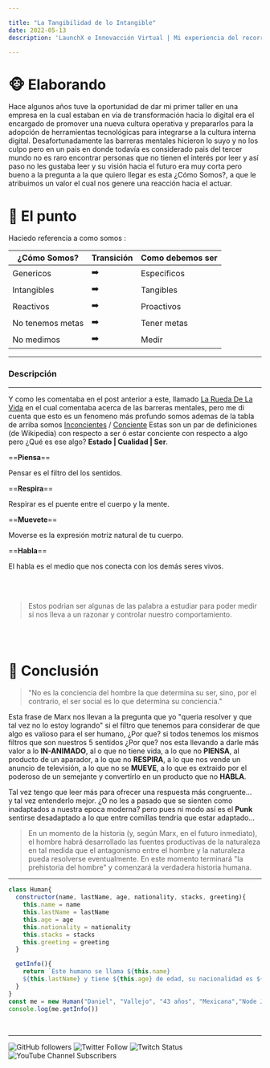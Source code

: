 ```yaml
---

title: "La Tangibilidad de lo Intangible"
date: 2022-05-13
description: 'LaunchX e Innovacción Virtual | Mi experiencia del recorrido'

---
```




# 🐵 Elaborando

Hace algunos años tuve la oportunidad de dar mi primer taller en una empresa en la cual estaban en via de transformación hacia lo digital era el encargado de promover una nueva cultura operativa y prepararlos para la adopción de herramientas tecnológicas para integrarse a la cultura interna digital. Desafortunadamente las barreras mentales hicieron lo suyo y no los culpo pero en un pais en donde todavía es considerado pais del tercer mundo no es raro encontrar personas que no tienen el interés por leer y así paso no les gustaba leer y su visión hacia el futuro era muy corta pero bueno a la pregunta a la que quiero llegar es esta ¿Cómo Somos?, a que le atribuimos un valor el cual nos genere una reacción hacia el actuar.


# 🔮 El punto

Haciedo referencia a como somos :

| ¿Cómo Somos? | Transición | Como debemos ser |
| -- | -- | -- |
|Genericos | :arrow_right: | Especificos |
| Intangibles | :arrow_right: | Tangibles |
| Reactivos | :arrow_right: | Proactivos |
| No tenemos metas | :arrow_right: | Tener metas |
| No medimos | :arrow_right: | Medir |




---


### Descripción

---



Y como les comentaba en el post anterior a este, llamado [La Rueda De La Vida](https://danyveneno.github.io/my_launchx_blog-jv/posts/post_7/) en el cual comentaba acerca de las barreras mentales, pero me di cuenta que esto es un fenomeno más profundo somos ademas de la tabla de arriba somos [Inconcientes](https://es.wikipedia.org/wiki/Inconsciencia#:~:text=La%20inconsciencia%20es%20un%20estado%20que%20ocurre%20cuando,a%20las%20personas%20y%20otros%20est%C3%ADmulos%20ambientales.%202) / [Conciente](https://es.wikipedia.org/wiki/Conciencia_(filosof%C3%ADa)) Estas son un par de definiciones (de Wikipedia) con respecto a ser ó estar conciente con respecto a algo pero ¿Qué es ese algo? **Estado | Cualidad | Ser**.

==**Piensa**==

Pensar es el filtro del los sentidos. 

==**Respira**==

Respirar es el puente entre el cuerpo y la mente.

==**Muevete**==

Moverse es la expresión motriz natural de tu cuerpo.


==**Habla**==

El habla es el medio que nos conecta con los demás seres vivos.

<br>
<br>


> Estos podrian ser algunas de las palabra a estudiar para poder medir si nos lleva a un razonar y controlar nuestro comportamiento.

<br>
<br>

# 🐝 Conclusión


> "No es la conciencia del hombre la 
> que determina su ser, sino, por el contrario, el ser social es lo que determina su conciencia."

Esta frase de Marx nos llevan a la pregunta que yo "queria resolver y que tal vez no lo estoy logrando" si el filtro que tenemos para considerar de que algo es valioso para el ser humano, ¿Por que? si todos tenemos los mismos filtros que son nuestros 5 sentidos ¿Por que? nos esta llevando a darle más valor a lo **IN-ANIMADO**, al o que no tiene vida, a lo que no **PIENSA**, al producto de un aparador, a lo que no **RESPIRA**, a lo que nos vende un anuncio de televisión, a lo que no se **MUEVE**, a lo que es extraido por el poderoso de un semejante  y convertirlo en un producto que no **HABLA**.

Tal vez tengo que leer más para ofrecer una respuesta más congruente...  
y tal vez entenderlo mejor. ¿O no les a pasado que se sienten como inadaptados a nuestra epoca moderna? pero pues ni modo así es el **Punk** sentirse desadaptado a lo que entre comillas tendria que estar adaptado...




> En un momento de la 
historia (y, según Marx, en el futuro inmediato), el hombre habrá desarrollado las fuentes productivas de la naturaleza en tal medida que el antagonismo entre el hombre y la 
naturaleza pueda resolverse eventualmente. En este momento terminará "la prehistoria 
del hombre" y comenzará la verdadera historia humana.
---

```js
class Human{
  constructor(name, lastName, age, nationality, stacks, greeting){
    this.name = name
    this.lastName = lastName
    this.age = age
    this.nationality = nationality
    this.stacks = stacks
    this.greeting = greeting
  }

  getInfo(){
    return `Este humano se llama ${this.name}
    ${this.lastName} y tiene ${this.age} de edad, su nacionalidad es ${this.nationality} y esta aprendiendo a programar en ${this.stacks}y te manda saludos ${this.greeting}`
  }
}
const me = new Human("Daniel", "Vallejo", "43 años", "Mexicana","Node Js y Javascript", "desde México")
console.log(me.getInfo())

```
<br>

---

![GitHub followers](https://img.shields.io/github/followers/DanyVeneno?style=social)
  ![Twitter Follow](https://img.shields.io/twitter/follow/venenodigital?style=social)
  ![Twitch Status](https://img.shields.io/twitch/status/yehiibhii?style=social)
  ![YouTube Channel Subscribers](https://img.shields.io/youtube/channel/subscribers/UC8UhdMAKJX56O2PY8kzBIlw?style=social)
